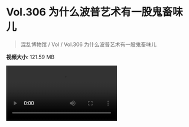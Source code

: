 # Vol.306 为什么波普艺术有一股鬼畜味儿

> 混乱博物馆 / Vol / Vol.306 为什么波普艺术有一股鬼畜味儿

**视频大小**: 121.59 MB

<div class="video"><video src="https://file.hsyhx.top/video/306.mp4" controls preload>🤔 您的浏览器不支持 video 标签</video></div>